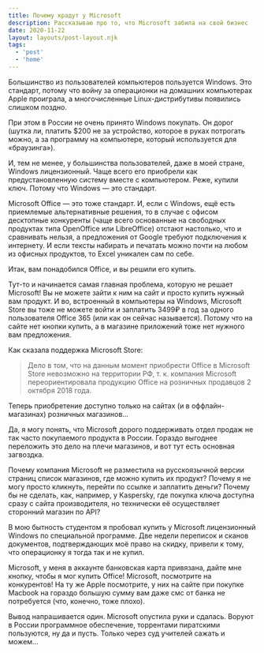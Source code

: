 ```yaml
---
title: Почему крадут у Microsoft
description: Рассказываю про то, что Microsoft забила на свой бизнес
date: 2020-11-22
layout: layouts/post-layout.njk
tags: 
  - 'post'
  - 'home'
---
```

<!-- Excerpt Start -->
Большинство из пользователей компьютеров пользуется Windows. Это стандарт, потому что войну за операционки на домашних компьютерах Apple проиграла, а многочисленные Linux-дистрибутивы появились слишком поздно.
<!-- Excerpt End -->

При этом в России не очень принято Windows покупать. Он дорог (шутка ли, платить $200 не за устройство, которое в руках потрогать можно, а за программу на компьютере, который используется для «браузинга»).

И, тем не менее, у большинства пользователей, даже в моей стране, Windows лицензионный. Чаще всего его приобрели как предустановленную систему вместе с компьютером. Реже, купили ключ. Потому что Windows — это стандарт.

Microsoft Office — это тоже стандарт. И, если с Windows, ещё есть приемлемые альтернативные решения, то в случае с офисом десктопные конкуренты (чаще всего основанные на свободных продуктах типа OpenOffice или LibreOffice) отстают настолько, что и сравнивать нельзя, а предложения от Google требуют подключения к интернету. И если тексты набирать и печатать можно почти на любом из офисных продуктов, то Excel уникален сам по себе.

Итак, вам понадобился Office, и вы решили его купить.

Тут-то и начинается самая главная проблема, которую не решает Microsoft! Вы не можете зайти к ним на сайт и просто купить нужный вам продукт. И во, встроенный в компьютеры на Windows, Microsoft Store вы тоже не можете войти и заплатить 3499₽ в год за одного пользователя Office 365 (или как он сейчас называется). Потому что на сайте нет кнопки купить, а в магазине приложений тоже нет нужного вам предложения.

Как сказала поддержка Microsoft Store:

> Дело в том, что на данным момент приобрести Office в Microsoft Store невозможно на территории РФ, т. к. компания Microsoft переориентировала продукцию Office на розничных продавцов 2 октября 2018 года.

Теперь приобретение доступно только на сайтах (и в оффлайн-магазинах) розничных магазинов...

Да, я могу понять, что Microsoft дорого поддерживать отдел продаж не так часто покупаемого продукта в России. Гораздо выгоднее переложить это дело на плечи магазинов, и вот тут есть основная загвоздка.

Почему компания Microsoft не разместила на русскоязычной версии страниц список магазинов, где можно купить их продукт? Почему я не могу просто кликнуть, перейти по ссылке и заплатить деньги? Почему бы не сделать, как, например, у Kaspersky, где покупка ключа доступна сразу с сайта производителя, но технически её осуществляет сторонний магазин по API?

В мою бытность студентом я пробовал купить у Microsoft лицензионный Windows по специальной программе. Две недели переписок и сканов документов, подтверждающих моё право на скидку, привели к тому, что операционку я тогда так и не купил.

Microsoft, у меня в аккаунте банковская карта привязана, дайте мне кнопку, чтобы я мог купить Office! Microsoft, посмотрите на конкурентов! На ту же Apple посмотрите, у них на сайте при покупке Macbook на гораздо большую сумму вам даже смс от банка не потребуется (что, конечно, тоже плохо).

Вывод напрашивается один. Microsoft опустила руки и сдалась. Воруют в России программное обеспечение, торрентами пиратскими пользуются, ну да и пусть. Только через суд учителей сажать и можем...
